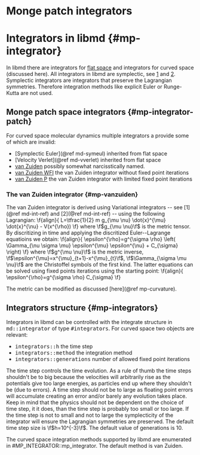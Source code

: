 Monge patch integrators 
============


Integrators in libmd               {#mp-integrator}
=====================

In libmd there are integrators for [flat space](#md-integrator) and integrators for curved space (discussed here). 
All integrators in libmd are symplectic, see [1](#md-int-ref) and [2](#md-int-ref). 
Symplectic integrators are integrators that preserve the Lagrangian symmetries.
Therefore integration methods like explicit Euler or Runge-Kutta are not used.

Monge patch space integrators                     {#mp-integrator-patch}
-------------------

For curved space molecular dynamics multiple integrators a provide some of which are invalid:
- [Symplectic Euler](@ref md-symeul) inherited from flat space
- [Velocity Verlet](@ref md-vverlet) inherited from flat space
- [van Zuiden](#mp-vanzuiden) possibly somewhat narcisstically named.
- [van Zuiden WFI](#mp-vanzuiden) the van Zuiden integrator without fixed point iterations
- [van Zuiden P](#mp-vanzuiden) the van Zuiden integrator with limited fixed point iterations

### The van Zuiden integrator       {#mp-vanzuiden}
The van Zuiden integrator is derived using Variational integrators -- see [1](@ref md-int-ref) and [2](@ref md-int-ref) -- using the following Lagrangian:
\f{align}{
    L=\tfrac{1}{2} m g_{\mu \nu} \dot{x}^{\mu} \dot{x}^{\nu} - V(x^{\rho})
\f}
where \f$g_{\mu \nu}\f$ is the metric tensor.
By discritizing in time and applying the discritized Euler--Lagrange equatioins we obtain:
\f{align}{
    \epsilon^{\rho}=g^{\sigma \rho} \left( \Gamma_{\nu \sigma \mu} \epsilon^{\mu} \epsilon^{\nu} + C_{\sigma} \right)
\f}
where \f$g^{\mu \nu}\f$ is the metric inverse, \f$\epsilon^{\mu}=x^{\mu}_{t+1}-x^{\mu}_{t}\f$, \f$\Gamma_{\sigma \mu \nu}\f$ are the Christoffel symbols of the first kind.
The latter equations can be solved using fixed points iterations using the starting point:
\f{align}{
    \epsilon^{\rho}=g^{\sigma \rho} C_{\sigma}
\f}

The metric can be modified as discussed [here](@ref mp-curvature).

Integrators structure                     {#mp-integrators}
-------------------
Integrators in libmd can be controlled with the integrate structure in <tt>md<dim>::integrator</tt> of type <tt>#integrators</tt>.
For curved space two objects are relevant:
* <tt>integrators::h</tt>      the time step
* <tt>integrators::method</tt>     the integration method
* <tt>integrators::generations</tt>     number of allowed fixed point iterations

The time step controls the time evolution.
As a rule of thumb the time steps shouldn't be to big because the velocities will arbitrarily rise as the potentials give too large energies, as particles end up where they shouldn't be (due to errors). 
A time step should not be to large as floating point errors will accumulate creating an error and/or barely any evolution takes place.
Keep in mind that the physics should not be dependent on the choice of time step, it it does, than the time step is probably too small or too large. 
If the time step is not to small and not to large the symplecticity of the integrator will ensure the Lagrangian symmetries are preserved. 
The default time step size is \f$h=10^{-3}\f$. The default value of generations is 10.

The curved space integration methods supported by libmd are enumerated in #MP_INTEGRATOR::mp_integrator.
The default method is van Zuiden.
